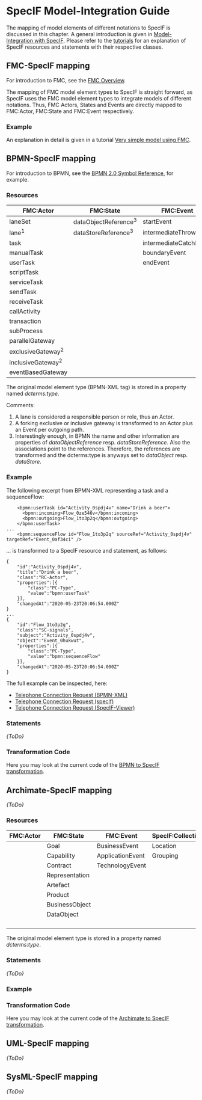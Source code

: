 # SpecIF Model-Integration Guide

The mapping of model elements of different notations to SpecIF is discussed in this chapter. 
A general introduction is given in [Model-Integration with SpecIF](https://specif.de/files/SpecIF/documents/2019-11-24%20Model-Integration%20with%20SpecIF).
Please refer to the [tutorials](https://github.com/GfSE/SpecIF/tree/master/tutorials) for an explanation of SpecIF resources and statements with their respective classes.

## FMC-SpecIF mapping

For introduction to FMC, see the [FMC Overview](http://f-m-c.org/).

The mapping of FMC model element types to SpecIF is straight forward, as SpecIF uses the FMC model element types to integrate models of different notations.
Thus, FMC Actors, States and Events are directly mapped to FMC:Actor, FMC:State and FMC:Event respectively.

### Example

An explanation in detail is given in a tutorial [Very simple model using FMC](https://github.com/GfSE/SpecIF/blob/master/tutorials/06_Very-Simple-Model-FMC.md).

## BPMN-SpecIF mapping

For introduction to BPMN, see the [BPMN 2.0 Symbol Reference](https://camunda.com/de/bpmn/bpmn-2-0-symbol-reference/), for example.

### Resources

| FMC:Actor | FMC:State | FMC:Event | SpecIF:Collection |
| --- | --- | --- | --- |
| laneSet | dataObjectReference<sup>3</sup> | startEvent | group |
| lane<sup>1</sup> | dataStoreReference<sup>3</sup> | intermediateThrowEvent |  |
| task |  | intermediateCatchEvent |  |
| manualTask |  | boundaryEvent |  |
| userTask |  | endEvent |  |
| scriptTask |  |  |  |
| serviceTask |  |  |  |
| sendTask |  |  |  |
| receiveTask |  |  |  |
| callActivity |  |  |  |
| transaction |  |  |  |
| subProcess |  |  |  |
| parallelGateway |  |  |  |
| exclusiveGateway<sup>2</sup> |  |  |  |
| inclusiveGateway<sup>2</sup> |  |  |  |
| eventBasedGateway |  |  |  |

The original model element type (BPMN-XML tag) is stored in a property named _dcterms:type_. 

Comments:
1. A lane is considered a responsible person or role, thus an Actor.
1. A forking exclusive or inclusive gateway is transformed to an Actor plus an Event per outgoing path.
1. Interestingly enough, in BPMN the name and other information are properties of _dataObjectReference_ resp. _dataStoreReference_. Also the associations point to the references. Therefore, the references are transformed and the dcterms:type is anyways set to _dataObject_ resp. _dataStore_.

### Example

The following excerpt from BPMN-XML representing a task and a sequenceFlow:
```
    <bpmn:userTask id="Activity_0spdj4v" name="Drink a beer">
      <bpmn:incoming>Flow_0ze546v</bpmn:incoming>
      <bpmn:outgoing>Flow_1to3p2q</bpmn:outgoing>
    </bpmn:userTask>
...
    <bpmn:sequenceFlow id="Flow_1to3p2q" sourceRef="Activity_0spdj4v" targetRef="Event_0af34ci" />
```

... is transformed to a SpecIF resource and statement, as follows:
```
{
    "id":"Activity_0spdj4v",
    "title":"Drink a beer",
    "class":"RC-Actor",
    "properties":[{
        "class":"PC-Type",
        "value":"bpmn:userTask"
    }],
    "changedAt":"2020-05-23T20:06:54.000Z"
}
...
{
    "id":"Flow_1to3p2q",
    "class":"SC-signals",
    "subject":"Activity_0spdj4v",
    "object":"Event_0hukwut",
    "properties":[{
        "class":"PC-Type",
        "value":"bpmn:sequenceFlow"
    }],
    "changedAt":"2020-05-23T20:06:54.000Z"
}
```

The full example can be inspected, here:
- [Telephone Connection Request (BPMN-XML)](https://specif.de/examples/Tel-Connection-Req.bpmn)
- [Telephone Connection Request (specif)](https://specif.de/examples/Tel-Connection-Req.specif)
- [Telephone Connection Request (SpecIF-Viewer)](https://specif.de/apps/view#import=../examples/Tel-Connection-Req.specif.zip)

### Statements

_{ToDo}_

### Transformation Code
Here you may look at the current code of the [BPMN to SpecIF transformation](https://github.com/GfSE/BPMN-SpecIF-Bridge/blob/master/source/js/BPMN2SpecIF.js).

## Archimate-SpecIF mapping

_{ToDo}_

### Resources

| FMC:Actor | FMC:State | FMC:Event | SpecIF:Collection |
| --- | --- | --- | --- |
|  | Goal | BusinessEvent | Location |
|  | Capability | ApplicationEvent | Grouping |
|  | Contract | TechnologyEvent |  |
|  | Representation |  |  |
|  | Artefact |  |  |
|  | Product |  |  |
|  | BusinessObject |  |  |
|  | DataObject |  |  |
|  |  |  |  |
|  |  |  |  |
|  |  |  |  |
|  |  |  |  |

The original model element type is stored in a property named _dcterms:type_. 

### Statements

_{ToDo}_

### Example

### Transformation Code
Here you may look at the current code of the [Archimate to SpecIF transformation](https://github.com/GfSE/Archimate-SpecIF-Bridge/blob/master/source/js/archimate2SpecIF.js).

## UML-SpecIF mapping

_{ToDo}_

## SysML-SpecIF mapping

_{ToDo}_

